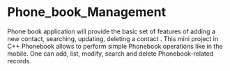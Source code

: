 # Phone_book_Management
Phone book application will provide the basic set of features of adding a new contact, searching, updating, deleting a contact . 
This mini project in C++ Phonebook allows to perform simple Phonebook operations like in the mobile. 
One can add, list, modify, search and delete Phonebook-related records.
